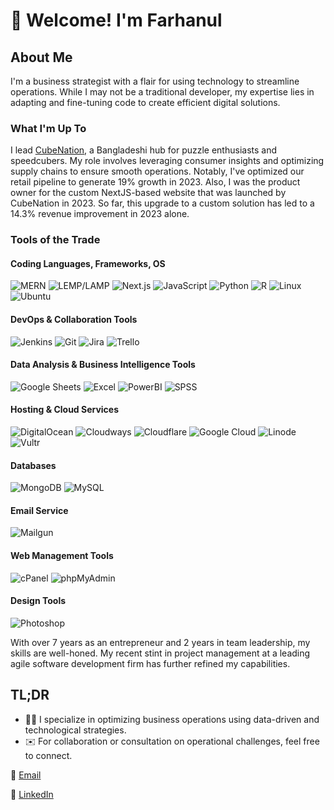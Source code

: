 # 👋 Welcome! I'm Farhanul

## About Me

I'm a business strategist with a flair for using technology to streamline operations. While I may not be a traditional developer, my expertise lies in adapting and fine-tuning code to create efficient digital solutions.

### What I'm Up To

I lead [CubeNation](https://cubenationshop.com), a Bangladeshi hub for puzzle enthusiasts and speedcubers. My role involves leveraging consumer insights and optimizing supply chains to ensure smooth operations. Notably, I've optimized our retail pipeline to generate 19% growth in 2023. Also, I was the product owner for the custom NextJS-based website that was launched by CubeNation in 2023. So far, this upgrade to a custom solution has led to a 14.3% revenue improvement in 2023 alone.

### Tools of the Trade

#### Coding Languages, Frameworks, OS
![MERN](https://img.shields.io/badge/MERN-Stack-red)
![LEMP/LAMP](https://img.shields.io/badge/LEMP/LAMP-Stack-orange)
![Next.js](https://img.shields.io/badge/Next-black?style=flat-square&logo=next.js)
![JavaScript](https://img.shields.io/badge/JavaScript-yellow?style=flat-square&logo=javascript)
![Python](https://img.shields.io/badge/Python-blue?style=flat-square&logo=python)
![R](https://img.shields.io/badge/R-blue?style=flat-square&logo=r)
![Linux](https://img.shields.io/badge/Linux-FCC624?style=flat-square&logo=linux)
![Ubuntu](https://img.shields.io/badge/Ubuntu-E95420?style=flat-square&logo=ubuntu)

#### DevOps & Collaboration Tools
![Jenkins](https://img.shields.io/badge/Jenkins-D24939?style=flat-square&logo=jenkins)
![Git](https://img.shields.io/badge/Git-F05032?style=flat-square&logo=git)
![Jira](https://img.shields.io/badge/Jira-0052CC?style=flat-square&logo=jira)
![Trello](https://img.shields.io/badge/Trello-0079BF?style=flat-square&logo=trello)

#### Data Analysis & Business Intelligence Tools
![Google Sheets](https://img.shields.io/badge/Google_Sheets-34A853?style=flat-square&logo=google-sheets)
![Excel](https://img.shields.io/badge/Excel-217346?style=flat-square&logo=microsoft-excel)
![PowerBI](https://img.shields.io/badge/Power_BI-F2C811?style=flat-square&logo=power-bi)
![SPSS](https://img.shields.io/badge/SPSS-006CB4?style=flat-square&logo=ibm)

#### Hosting & Cloud Services
![DigitalOcean](https://img.shields.io/badge/DigitalOcean-0080FF?style=flat-square&logo=digitalocean)
![Cloudways](https://img.shields.io/badge/Cloudways-52A8E7?style=flat-square&logo=cloudways)
![Cloudflare](https://img.shields.io/badge/Cloudflare-F38020?style=flat-square&logo=cloudflare)
![Google Cloud](https://img.shields.io/badge/Google_Cloud-4285F4?style=flat-square&logo=google-cloud)
![Linode](https://img.shields.io/badge/Linode-00A95C?style=flat-square&logo=linode)
![Vultr](https://img.shields.io/badge/Vultr-007BFC?style=flat-square&logo=vultr)

#### Databases
![MongoDB](https://img.shields.io/badge/MongoDB-47A248?style=flat-square&logo=mongodb)
![MySQL](https://img.shields.io/badge/MySQL-4479A1?style=flat-square&logo=mysql)

#### Email Service
![Mailgun](https://img.shields.io/badge/Mailgun-F06A6A?style=flat-square&logo=mailgun)

#### Web Management Tools
![cPanel](https://img.shields.io/badge/cPanel-FF6C2C?style=flat-square&logo=cpanel)
![phpMyAdmin](https://img.shields.io/badge/phpMyAdmin-6C78AF?style=flat-square&logo=phpmyadmin)

#### Design Tools
![Photoshop](https://img.shields.io/badge/Photoshop-31A8FF?style=flat-square&logo=adobe-photoshop)


With over 7 years as an entrepreneur and 2 years in team leadership, my skills are well-honed. My recent stint in project management at a leading agile software development firm has further refined my capabilities.

## TL;DR

- 🧑‍💼 I specialize in optimizing business operations using data-driven and technological strategies.
- ✉️ For collaboration or consultation on operational challenges, feel free to connect.

📧 [Email](mailto:2017khan54@gmail.com?subject=[GitHub]%20Business%20Optimization%20Inquiry)

🔗 [LinkedIn](https://www.linkedin.com/in/farhanulkhan)
